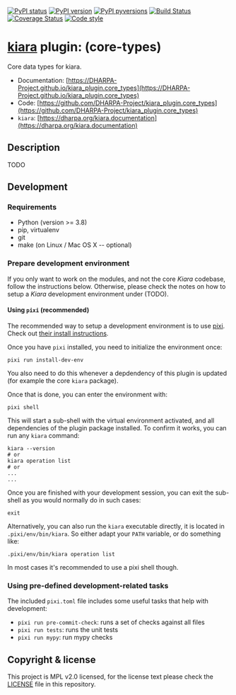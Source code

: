 [![PyPI status](https://img.shields.io/pypi/status/kiara_plugin.core_types.svg)](https://pypi.python.org/pypi/kiara_plugin.core_types/)
[![PyPI version](https://img.shields.io/pypi/v/kiara_plugin.core_types.svg)](https://pypi.python.org/pypi/kiara_plugin.core_types/)
[![PyPI pyversions](https://img.shields.io/pypi/pyversions/kiara_plugin.core_types.svg)](https://pypi.python.org/pypi/kiara_plugin.core_types/)
[![Build Status](https://img.shields.io/endpoint.svg?url=https%3A%2F%2Factions-badge.atrox.dev%2FDHARPA-Project%2Fkiara%2Fbadge%3Fref%3Ddevelop&style=flat)](https://actions-badge.atrox.dev/DHARPA-Project/kiara_plugin.core_types/goto?ref=develop)
[![Coverage Status](https://coveralls.io/repos/github/DHARPA-Project/kiara_plugin.core_types/badge.svg?branch=develop)](https://coveralls.io/github/DHARPA-Project/kiara_plugin.core_types?branch=develop)
[![Code style](https://img.shields.io/badge/code%20style-black-000000.svg)](https://github.com/ambv/black)

# [**kiara**](https://dharpa.org/kiara.documentation) plugin: (core-types)

Core data types for kiara.

 - Documentation: [https://DHARPA-Project.github.io/kiara_plugin.core_types](https://DHARPA-Project.github.io/kiara_plugin.core_types)
 - Code: [https://github.com/DHARPA-Project/kiara_plugin.core_types](https://github.com/DHARPA-Project/kiara_plugin.core_types)
 - `kiara`: [https://dharpa.org/kiara.documentation](https://dharpa.org/kiara.documentation)

## Description

TODO

## Development

### Requirements

- Python (version >= 3.8)
- pip, virtualenv
- git
- make (on Linux / Mac OS X -- optional)


### Prepare development environment

If you only want to work on the modules, and not the core *Kiara* codebase, follow the instructions below. Otherwise, please
check the notes on how to setup a *Kiara* development environment under (TODO).

#### Using `pixi` (recommended)

The recommended way to setup a development environment is to use [pixi](https://github.com/prefix-dev/pixi). Check out [their install instructions](https://github.com/prefix-dev/pixi#installation).

Once you have `pixi` installed, you need to initialize the environment once:

```
pixi run install-dev-env
```

You also need to do this whenever a depdendency of this plugin is updated (for example the core `kiara` package).

Once that is done, you can enter the environment with:

```
pixi shell
```

This will start a sub-shell with the virtual environment activated, and all dependencies of the plugin package installed. To confirm it works, you can run any `kiara` command:

```
kiara --version
# or
kiara operation list
# or
...
...
```

Once you are finished with your development session, you can exit the sub-shell as you would normally do in such cases:

```
exit
```

Alternatively, you can also run the `kiara` executable directly, it is located in `.pixi/env/bin/kiara`. So either adapt your `PATH` variable, or do something like:

```
.pixi/env/bin/kiara operation list
```

In most cases it's recommended to use a pixi shell though.


### Using pre-defined development-related tasks

The included `pixi.toml` file includes some useful tasks that help with development:

- `pixi run pre-commit-check`: runs a set of checks against all files
- `pixi run tests`: runs the unit tests
- `pixi run mypy`: run mypy checks

## Copyright & license

This project is MPL v2.0 licensed, for the license text please check the [LICENSE](/LICENSE) file in this repository.
